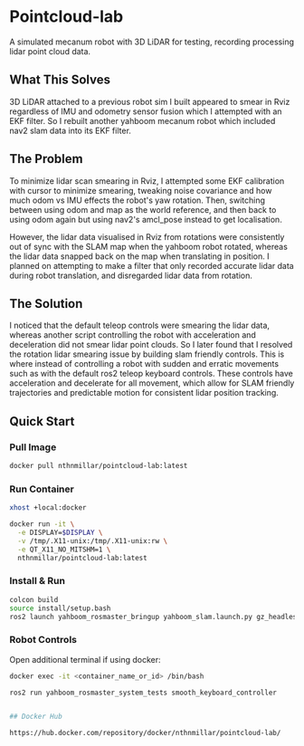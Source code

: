 # Pointcloud-lab

A simulated mecanum robot with 3D LiDAR for testing, recording processing lidar point cloud data.

## What This Solves

3D LiDAR attached to a previous robot sim I built appeared to smear in Rviz regardless of IMU and odometry sensor fusion which I attempted with an EKF filter. So I rebuilt another yahboom mecanum robot which included nav2 slam data into its EKF filter.

## The Problem

To minimize lidar scan smearing in Rviz, I attempted some EKF calibration with cursor to minimize smearing, tweaking noise covariance and how much odom vs IMU effects the robot's yaw rotation. Then, switching between using odom and map as the world reference, and then back to using odom again but using nav2's amcl_pose instead to get localisation.

However, the lidar data visualised in Rviz from rotations were consistently out of sync with the SLAM map when the yahboom robot rotated, whereas the lidar data snapped back on the map when translating in position. I planned on attempting to make a filter that only recorded accurate lidar data during robot translation, and disregarded lidar data from rotation.

## The Solution

I noticed that the default teleop controls were smearing the lidar data, whereas another script controlling the robot with acceleration and deceleration did not smear lidar point clouds. So I later found that I resolved the rotation lidar smearing issue by building slam friendly controls. This is where instead of controlling a robot with sudden and erratic movements such as with the default ros2 teleop keyboard controls. These controls have acceleration and decelerate for all movement, which allow for SLAM friendly trajectories and predictable motion for consistent lidar position tracking.

## Quick Start

### Pull Image
```bash
docker pull nthnmillar/pointcloud-lab:latest
```

### Run Container
```bash
xhost +local:docker

docker run -it \
  -e DISPLAY=$DISPLAY \
  -v /tmp/.X11-unix:/tmp/.X11-unix:rw \
  -e QT_X11_NO_MITSHM=1 \
  nthnmillar/pointcloud-lab:latest
```

### Install & Run

```bash
colcon build
source install/setup.bash
ros2 launch yahboom_rosmaster_bringup yahboom_slam.launch.py gz_headless:=true
```

### Robot Controls


Open additional terminal
if using docker:
```bash
docker exec -it <container_name_or_id> /bin/bash
```

```bash
ros2 run yahboom_rosmaster_system_tests smooth_keyboard_controller


## Docker Hub

https://hub.docker.com/repository/docker/nthnmillar/pointcloud-lab/
